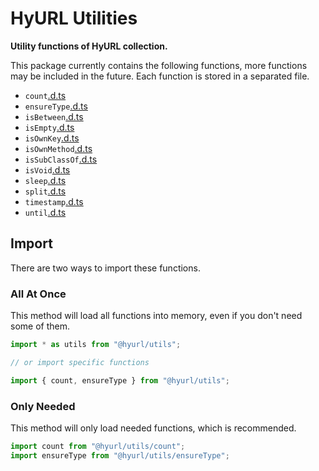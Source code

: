 # HyURL Utilities

**Utility functions of HyURL collection.**

This package currently contains the following functions, more functions may be
included in the future. Each function is stored in a separated file.

- `count`[.d.ts](./count.d.ts)
- `ensureType`[.d.ts](./ensureType.d.ts)
- `isBetween`[.d.ts](./isBetween.d.ts)
- `isEmpty`[.d.ts](./isEmpty.d.ts)
- `isOwnKey`[.d.ts](./isOwnKey.d.ts)
- `isOwnMethod`[.d.ts](./isOwnMethod.d.ts)
- `isSubClassOf`[.d.ts](./isSubClassOf.d.ts)
- `isVoid`[.d.ts](./isVoid.d.ts)
- `sleep`[.d.ts](./sleep.d.ts)
- `split`[.d.ts](https://github.com/hyurl/split-any/blob/master/index.d.ts)
- `timestamp`[.d.ts](./timestamp.d.ts)
- `until`[.d.ts](./until.d.ts)

## Import

There are two ways to import these functions.

### All At Once

This method will load all functions into memory, even if you don't need some of
them.

```ts
import * as utils from "@hyurl/utils";

// or import specific functions

import { count, ensureType } from "@hyurl/utils";
```

### Only Needed

This method will only load needed functions, which is recommended.

```ts
import count from "@hyurl/utils/count";
import ensureType from "@hyurl/utils/ensureType";
```